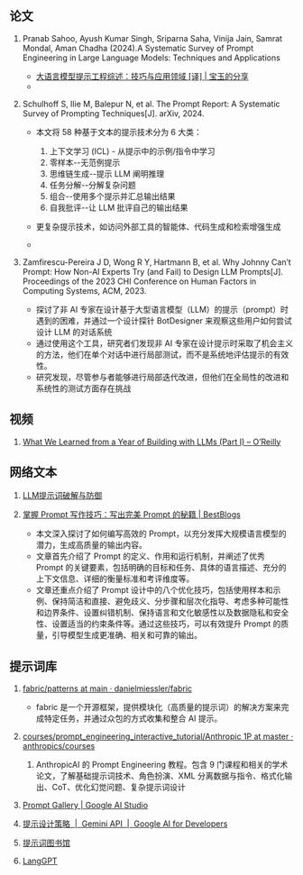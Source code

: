 ## 论文
1. Pranab Sahoo, Ayush Kumar Singh, Sriparna Saha, Vinija Jain, Samrat Mondal, Aman Chadha (2024).A Systematic Survey of Prompt Engineering in Large Language Models: Techniques and Applications

    - [大语言模型提示工程综述：技巧与应用领域 [译] | 宝玉的分享](https://baoyu.io/translations/ai-paper/2402.07927-a-systematic-survey-of-prompt-engineering-in-large-language-models-techniques-and-applications)
    - 
   
2. Schulhoff S, Ilie M, Balepur N, et al. The Prompt Report: A Systematic Survey of Prompting Techniques[J]. arXiv, 2024.
    - 本文将 58 种基于文本的提示技术分为 6 大类：

      1) 上下文学习 (ICL) - 从提示中的示例/指令中学习
      2) 零样本--无范例提示
      3) 思维链生成--提示 LLM 阐明推理
      4) 任务分解--分解复杂问题
      5) 组合--使用多个提示并汇总输出结果
      6) 自我批评--让 LLM 批评自己的输出结果
    - 更复杂提示技术，如访问外部工具的智能体、代码生成和检索增强生成
    - 
3. Zamfirescu-Pereira J D, Wong R Y, Hartmann B, et al. Why Johnny Can’t Prompt: How Non-AI Experts Try (and Fail) to Design LLM Prompts[J]. Proceedings of the 2023 CHI Conference on Human Factors in Computing Systems, ACM, 2023.
   - 探讨了非 AI 专家在设计基于大型语言模型（LLM）的提示（prompt）时遇到的困难，并通过一个设计探针 BotDesigner 来观察这些用户如何尝试设计 LLM 的对话系统
   - 通过使用这个工具，研究者们发现非 AI 专家在设计提示时采取了机会主义的方法，他们在单个对话中进行局部测试，而不是系统地评估提示的有效性。
   - 研究发现，尽管参与者能够进行局部迭代改进，但他们在全局性的改进和系统性的测试方面存在挑战



## 视频

1. [What We Learned from a Year of Building with LLMs (Part I) – O’Reilly](https://www.oreilly.com/radar/what-we-learned-from-a-year-of-building-with-llms-part-i/)


## 网络文本

1. [LLM提示词破解与防御](https://linux.do/t/topic/75412)
   
2. [掌握 Prompt 写作技巧：写出完美 Prompt 的秘籍 | BestBlogs](https://www.bestblogs.dev/article/15261c)
   - 本文深入探讨了如何编写高效的 Prompt，以充分发挥大规模语言模型的潜力，生成高质量的输出内容。
   - 文章首先介绍了 Prompt 的定义、作用和运行机制，并阐述了优秀 Prompt 的关键要素，包括明确的目标和任务、具体的语言描述、充分的上下文信息、详细的衡量标准和考评维度等。
   - 文章还重点介绍了 Prompt 设计中的八个优化技巧，包括使用样本和示例、保持简洁和直接、避免歧义、分步骤和层次化指导、考虑多种可能性和边界条件、设置纠错机制、保持语言和文化敏感性以及数据隐私和安全性、设置适当的约束条件等。通过这些技巧，可以有效提升 Prompt 的质量，引导模型生成更准确、相关和可靠的输出。


## 提示词库

1. [fabric/patterns at main · danielmiessler/fabric](https://github.com/danielmiessler/fabric/tree/main/patterns)
   
   - fabric 是一个开源框架，提供模块化（高质量的提示词）的解决方案来完成特定任务，并通过众包的方式收集和整合 AI 提示。

2. [courses/prompt_engineering_interactive_tutorial/Anthropic 1P at master · anthropics/courses](https://github.com/anthropics/courses/tree/master/prompt_engineering_interactive_tutorial/Anthropic%201P)
   1. AnthropicAI 的 Prompt Engineering 教程。包含 9 门课程和相关的学术论文，了解基础提示词技术、角色扮演、XML 分离数据与指令、格式化输出、CoT、优化幻觉问题、复杂提示词设计
3. [Prompt Gallery | Google AI Studio](https://aistudio.google.com/app/gallery)
4. [提示设计策略  |  Gemini API  |  Google AI for Developers](https://ai.google.dev/gemini-api/docs/prompting-strategies?hl=zh-cn)
5. [提示词图书馆](https://vxc3hj17dym.feishu.cn/wiki/VDb1wMKDNiNj0mkJn6VcFgRenVc)
6. [LangGPT](https://langgptai.feishu.cn/wiki/RXdbwRyASiShtDky381ciwFEnpe)